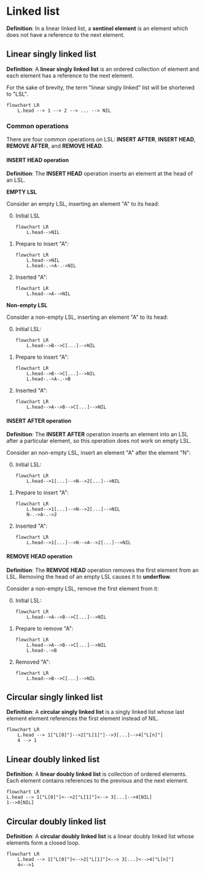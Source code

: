 # Linked list

**Definition**: In a linear linked list, a **sentinel element** is an element which does not have a reference to the next element.

## Linear singly linked list

**Definition**: A **linear singly linked list** is an ordered collection of element and each element has a reference to the next element.

For the sake of brevity, the term "linear singly linked" list will be shortened to "LSL".

```mermaid
flowchart LR
	L.head --> 1 --> 2 --> ... --> NIL
```

### Common operations

There are four common operations on LSL:
**INSERT AFTER**, **INSERT HEAD**, **REMOVE AFTER**, and **REMOVE HEAD**.

#### INSERT HEAD operation

**Definition**: The **INSERT HEAD** operation inserts an element at the head of an LSL. 

**EMPTY LSL**

Consider an empty LSL, inserting an element "A" to its head:

0. Initial LSL

	```mermaid
	flowchart LR
		L.head-->NIL
	```

1. Prepare to insert "A":

	```mermaid
	flowchart LR
		L.head-->NIL
		L.head-.->A-.->NIL
	```

2. Inserted "A":

	```mermaid
	flowchart LR
		L.head-->A-->NIL
	```

**Non-empty LSL**

Consider a non-empty LSL, inserting an element "A" to its head:

0. Initial LSL:

	```mermaid
	flowchart LR
		L.head-->B-->C[...]-->NIL
	```

1. Prepare to insert "A":

	```mermaid
	flowchart LR
		L.head-->B-->C[...]-->NIL
		L.head-.->A-.->B
	```

1. Inserted "A":

	```mermaid
	flowchart LR
		L.head-->A-->B-->C[...]-->NIL
	```

#### INSERT AFTER operation

**Definition**: The **INSERT AFTER** operation inserts an element into an LSL after a particular element, so this operation does not work on empty LSL.

Consider an non-empty LSL, insert an element "A" after the element "N":

0. Initial LSL:

	```mermaid
	flowchart LR
		L.head-->1[...]-->N-->2[...]-->NIL
	```

1. Prepare to insert "A":

	```mermaid
	flowchart LR
		L.head-->1[...]-->N-->2[...]-->NIL
		N-.->A-.->2
	```

1. Inserted "A":

	```mermaid
	flowchart LR
		L.head-->1[...]-->N-->A-->2[...]-->NIL
	```

#### REMOVE HEAD operation

**Definition**: The **REMVOE HEAD** operation removes the first element from an LSL. Removing the head of an empty LSL causes it to **underflow**.

Consider a non-empty LSL, remove the first element from it:

0. Initial LSL:

	```mermaid
	flowchart LR
		L.head-->A-->B-->C[...]-->NIL
	```

1. Prepare to remove "A":

	```mermaid
	flowchart LR
		L.head-->A-->B-->C[...]-->NIL
		L.head-.->B
	```

1. Removed "A":

	```mermaid
	flowchart LR
		L.head-->B-->C[...]-->NIL
	```


## Circular singly linked list

**Definition**: A **circular singly linked list** is a singly linked list whose last element element references the first element instead of NIL.

```mermaid
flowchart LR
	L.head --> 1["L[0]"]-->2["L[1]"]-->3[...]-->4["L[n]"] 
	4 --> 1
```

## Linear doubly linked list

**Definition**: A **linear doubly linked list** is collection of ordered elements. Each element contains references to the previous and the next element.

```mermaid
flowchart LR
L.head --> 1["L[0]"]<-->2["L[1]"]<--> 3[...]-->4[NIL]
1-->0[NIL]
```

## Circular doubly linked list

**Definition**: A **circular doubly linked list** is a linear doubly linked list whose elements form a closed loop.

```mermaid
flowchart LR
	L.head --> 1["L[0]"]<-->2["L[1]"]<--> 3[...]<-->4["L[n]"]
	4<-->1
```
